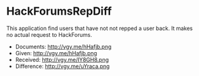 # HackForumsRepDiff
This application find users that have not not repped a user back. It makes no actual request to HackForums.

* Documents: http://vgy.me/hHafjb.png
* Given: http://vgy.me/hHafjb.png
* Received: http://vgy.me/IY8GH8.png
* Difference: http://vgy.me/uYraca.png
